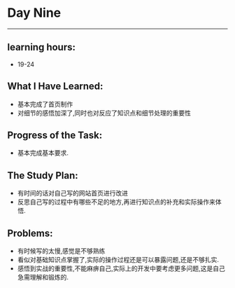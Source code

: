 # Day Nine
****
## learning hours:
* 19-24
## What I Have Learned: 
* 基本完成了首页制作
* 对细节的感悟加深了,同时也对反应了知识点和细节处理的重要性
## Progress of the Task: 
* 基本完成基本要求.
## The Study Plan:
* 有时间的话对自己写的网站首页进行改进
* 反思自己写的过程中有哪些不足的地方,再进行知识点的补充和实际操作来体悟.
## Problems:
* 有时候写的太慢,感觉是不够熟练
* 看似对基础知识点掌握了,实际的操作过程还是可以暴露问题,还是不够扎实.
* 感悟到实战的重要性,不能麻痹自己,实际上的开发中要考虑更多问题,这是自己急需理解和锻炼的.